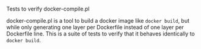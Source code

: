 Tests to verify docker-compile.pl

docker-compile.pl is a tool to build a docker image like `docker build`, but while only generating one layer per Dockerfile instead of one layer per Dockerfile line.
This is a suite of tests to verify that it behaves identically to `docker build`.
